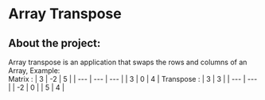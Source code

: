 # Array Transpose

## About the project:
  Array transpose is an application that swaps the rows and columns of an Array, Example:
  </br>
  Matrix :
    |  3  | -2  |  5  |
    | --- | --- | --- |
    | 3 | 0 | 4 |
Transpose :
    |  3  |  3  |
    | --- | --- | 
    | -2 | 0 |
    | 5 | 4 |

  
  
